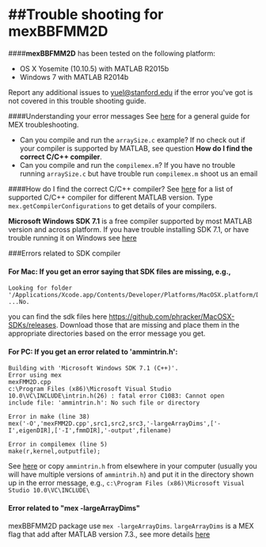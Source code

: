##Trouble shooting for  mexBBFMM2D
==========
####__mexBBFMM2D__ has been tested on the following platform:

- OS X Yosemite (10.10.5) with MATLAB R2015b
- Windows 7 with MATLAB R2014b

Report any additional issues to yuel@stanford.edu if the error you've got is not covered in this trouble shooting guide.

####Understanding your error messages
See [here](http://www.mathworks.com/help/matlab/matlab_external/understanding-mex-file-problems.html) for a general guide for MEX troubleshooting.
- Can you compile and run the `arraySize.c` example? If no check out if your compiler is supported by MATLAB, see question __How do I find the correct C/C++ compiler__. 
- Can you compile and run the `compilemex.m`? If you have no trouble running `arraySize.c` but have trouble run `compilemex.m` shoot us an email

####How do I find the correct C/C++ compiler?
See [here](http://www.mathworks.com/support/sysreq/previous_releases.html) for a list of supported C/C++ compiler for different MATLAB version. Type `mex.getCompilerConfigurations` to get details of your compilers. 

__Microsoft Windows SDK 7.1__ is a free compiler supported by most MATLAB version and across platform. If you have trouble installing SDK 7.1, or have trouble running it on Windows see [here](http://www.mathworks.com/matlabcentral/answers/95039-why-does-the-sdk-7-1-installation-fail-with-an-installation-failed-message-on-my-windows-system)

###Errors related to SDK compiler
#### __For Mac:__ If you get an error saying that SDK files are missing, e.g.,  

```
Looking for folder '/Applications/Xcode.app/Contents/Developer/Platforms/MacOSX.platform/Developer/SDKs/MacOSX10.9.sdk' ...No. 
```

you can find the sdk files here https://github.com/phracker/MacOSX-SDKs/releases. Download those that are missing and place them in the appropriate directories based on the error message you get. 

#### __For PC:__ If you get an error related to 'ammintrin.h':
```
Building with 'Microsoft Windows SDK 7.1 (C++)'.
Error using mex
mexFMM2D.cpp
c:\Program Files (x86)\Microsoft Visual Studio 10.0\VC\INCLUDE\intrin.h(26) : fatal error C1083: Cannot open
include file: 'ammintrin.h': No such file or directory
 
Error in make (line 38)
mex('-O','mexFMM2D.cpp',src1,src2,src3,'-largeArrayDims',['-I',eigenDIR],['-I',fmmDIR],'-output',filename)
 
Error in compilemex (line 5)
make(r,kernel,outputfile);
```
See [here](http://www.mathworks.com/matlabcentral/answers/90383-fix-problem-when-mex-cpp-file) or copy `ammintrin.h` from elsewhere in your computer (usually you will have multiple versions of `ammintrih.h`) and put it in the directory shown up in the error message, e.g., `c:\Program Files (x86)\Microsoft Visual Studio 10.0\VC\INCLUDE\`


#### Error related to "mex -largeArrayDims"

mexBBFMM2D package use `mex -largeArrayDims`. `largeArrayDims` is a MEX flag that add after MATLAB version 7.3., see more details [here](http://www.mathworks.com/matlabcentral/answers/99144-how-do-i-update-mex-files-to-use-the-large-array-handling-api-largearraydims)




